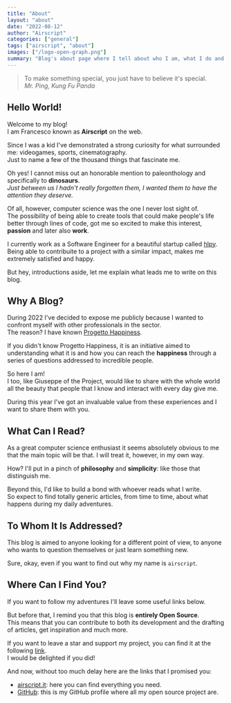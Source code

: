 ```yaml
---
title: "About"
layout: "about"
date: "2022-08-12"
author: "Airscript"
categories: ["general"]
tags: ["airscript", "about"]
images: ["/logo-open-graph.png"]
summary: "Blog's about page where I tell about who I am, what I do and the objectives of the blog."
---
```

> To make something special, you just have to believe it's special.  
> *Mr. Ping, Kung Fu Panda*

## Hello World!  
Welcome to my blog!  
I am Francesco known as **Airscript** on the web.  

Since I was a kid I've demonstrated a strong curiosity for what surrounded 
me: videogames, sports, cinematography.  
Just to name a few of the thousand things that fascinate me.  

Oh yes! I cannot miss out an honorable mention to paleonthology and 
specifically to **dinosaurs**.  
*Just between us I hadn't really forgotten them, I wanted them to have the 
attention they deserve.*  

Of all, however, computer science was the one I never lost sight of.  
The possibility of being able to create tools that could make people's life better through lines of code, got me so excited to make this interest, 
**passion** and later also **work**.  

I currently work as a Software Engineer for a beautiful startup called 
[hlpy](https://hlpy.co).  
Being able to contribuite to a project with a similar impact, makes me 
extremely satisfied and happy.  

But hey, introductions aside, let me explain what leads me to write on 
this blog.  

## Why A Blog?
During 2022 I've decided to expose me publicly because I wanted to confront 
myself with other professionals in the sector.  
The reason? I have known [Progetto Happiness](https://progettohappiness.com/en/the-project/).  

If you didn't know Progetto Happiness, it is an initiative aimed to 
understanding what it is and how you can reach the **happiness** through a 
series of questions addressed to incredible people.  

So here I am!  
I too, like Giuseppe of the Project, would like to share with the whole 
world all the beauty that people that I know and interact with every day give me.

During this year I've got an invaluable value from these experiences and I 
want to share them with you.  

## What Can I Read?
As a great computer science enthusiast it seems absolutely obvious 
to me that the main topic will be that. I will treat it, however, in my own way.  

How? I'll put in a pinch of **philosophy** and **simplicity**: like those that distinguish me.  

Beyond this, I'd like to build a bond with whoever reads what I write.  
So expect to find totally generic articles, from time to time, about what 
happens during my daily adventures.  

## To Whom It Is Addressed?
This blog is aimed to anyone looking for a different point of view, to 
anyone who wants to question themselves or just learn something new.  

Sure, okay, even if you want to find out why my name is `airscript`.  

## Where Can I Find You?
If you want to follow my adventures I'll leave some useful links below.  

But before that, I remind you that this blog is **entirely Open Source**.  
This means that you can contribute to both its development and the drafting 
of articles, get inspiration and much more.  

If you want to leave a star and support my project, you can find it at the 
following [link](https://github.com/Airscripts/blog).  
I would be delighted if you did!  

And now, without too much delay here are the links that I promised you:  
- [airscript.it][airscript-it]: here you can find everything you need.
- [GitHub][github]: this is my GitHub profile where all my open source project are.

[airscript-it]: https://airscript.it
[github]: https://github.com/airscripts
